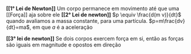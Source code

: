 **[[1° Lei de Newton]]**
	Um corpo permanece em movimento até que uma [[Força]] aja sobre ele
**[[2° Lei de newton]]**
$p \equiv \frac{d(m v)}{dt}$
quando avaliamos a massa constante, para uma partícula.
$p=m\frac{dv}{dt}=ma$, em que $a$ é a aceleração

**[[3° lei de newton]]**
	Se dois corpos exercem força em si, então as forças são iguais em magnitude e opostos em direção